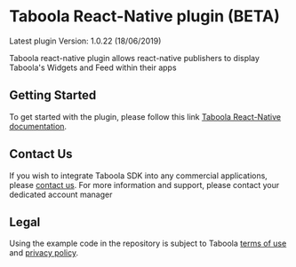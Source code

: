 # Taboola React-Native plugin (BETA)

Latest plugin Version: 1.0.22 (18/06/2019)

Taboola react-native plugin allows react-native publishers to display Taboola's Widgets and Feed within their apps

## Getting Started
To get started with the plugin, please follow this link [Taboola React-Native documentation](https://sdk.taboola.com/taboolasdk/docs/taboola-react-native-plugin-installation?ref=github).

## Contact Us
If you wish to integrate Taboola SDK into any commercial applications, please [contact us](https://www.taboola.com/contact?ref=taboola_sdk_github_examples).
For more information and support, please contact your dedicated account manager

## Legal
Using the example code in the repository is subject to Taboola [terms of use](https://www.taboola.com/terms-of-use) and [privacy policy](https://www.taboola.com/privacy-policy).
